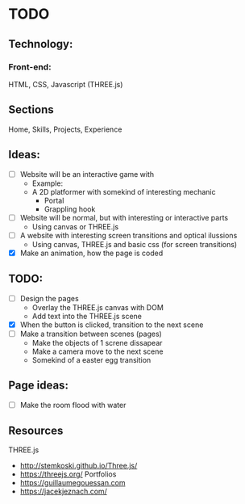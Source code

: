 # TODO

## Technology:
### Front-end:
HTML, CSS, Javascript (THREE.js)

## Sections
Home, Skills, Projects, Experience

## Ideas:
- [ ] Website will be an interactive game with
	- Example:
	- A 2D platformer with somekind of interesting mechanic
		- Portal
		- Grappling hook
- [ ] Website will be normal, but with interesting or interactive parts
	- Using canvas or THREE.js
- [ ] A website with interesting screen transitions and optical ilussions
	- Using canvas, THREE.js and basic css (for screen transitions)
- [x] Make an animation, how the page is coded

## TODO:
- [ ] Design the pages
	- Overlay the THREE.js canvas with DOM
	- Add text into the THREE.js scene
- [x] When the button is clicked, transition to the next scene
- [ ] Make a transition between scenes (pages)
	- Make the objects of 1 screne dissapear
	- Make a camera move to the next scene
	- Somekind of a easter egg transition

## Page ideas:
- [ ] Make the room flood with water

## Resources
THREE.js
- http://stemkoski.github.io/Three.js/
- https://threejs.org/
Portfolios
- https://guillaumegouessan.com
- https://jacekjeznach.com/
